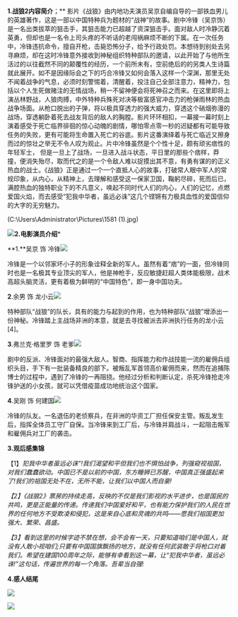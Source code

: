 **1.战狼2内容简介**；**                                                                                                                                           影片《战狼》由内地功夫演员吴京自编自导的一部铁血男儿的英雄著作，这是一部以中国特种兵为题材的“战神”的故事。剧中冷锋（吴京饰）是一名出类拔萃的狙击手，其狙击能力已超越了资深狙击手。面对敌人时冷静沉着英勇，但却也是一名令上司头疼的不听话的老闯祸麻烦不断的下属。在一次任务中，冷锋违抗命令，擅自开枪，击毙恐怖分子，给予行政处罚。本想待到别处去另寻麻烦，却在这时冷锋意外接收到神秘组织特种部队的邀请，以此开始了与他所生活过的以往截然不同的颠覆性的经历，一个前所未有，空前绝后的的另类人生诗篇就此展开。如不是因缘际会之下的巧合冷锋又如何会落入这样一个深渊，那里无处不闻着战争的气息，必须时刻警惕着，清醒着，投注自己全部注意力，精神力，包括以个人生死做赌注的无情战场，稍一不留神便会将死神召之而来。在这里即将上演丛林野战，人狼肉搏，中外特种兵殊死对决等极富感官冲击力的枪弹雨林的热血战争场面。从枪口脱出的子弹，将以极具穿透力的强大威力，穿透这个硝烟弥漫的战场，穿透躺卧着死去战友背后的敌人的胸膛。影片环环相扣，一幕接一幕时刻上演着感受于死亡临界徘徊的惊心动魄的剧情，哪怕零点零一秒的迟疑都有可能导致任务的失败，更有可能将生命置入死亡的谷底。影片这番演绎着与死亡临近又擦身而过的惊壮之举无不令人叹为观止。片中冷锋虽然是个个性十足，颇有顽劣痞性的年轻军士， 但是一旦上了战场，一旦进入战斗状态，平日里的那些个痞样，莽撞，便消失殆尽，取而代之的是一个令敌人难以捉摸出其不意，有勇有谋的的正义热血的战士。《战狼》正是通过一个一个直抵人心的故事，打破常人眼中军人的常规印象，从内心，从精神上，去理解和感受这一保家卫国，鞠躬尽碎，死而后已，满腔热血的独特职业下的不凡意义，唤起不同时代人们的内心，人们的记忆，点燃爱国火焰，而去感受“犯我中华者，虽远必诛”这几个铿锵有力极具血性的爱国信仰的大字的无穷魅力。

(C:\Users\Administrator\Pictures\1581 (1).jpg)

**![2.电影演员介绍](C:\Users\Administrator\Pictures\2.jpg)***

**1.**吴京 饰 冷锋![](C:\Users\Administrator\Pictures\wufeng.jpg)

冷锋是一个以邻家坏小子的形象诠释全新的军人。虽然有着“痞”的一面，但冷锋同时也是一名极其专业顶尖的军人，他是神枪手，反应敏捷赶超人类体能极限，战术高超头脑灵活，更有着极为鲜明的“中国特色”，即一身中国功夫。

**2**.余男 饰 龙小云![](C:\Users\Administrator\Pictures\nn.jpg)

特种部队“战狼”的队长，具有的能力与起到的作用，也为特种部队“战狼”增添出一份神秘。冷锋踏上主战场非洲的本意，就是去寻找被派去非洲执行任务的龙小云[4]。

**3**.弗兰克·格里罗 饰 老爹![](C:\Users\Administrator\Pictures\hh.jpg)

剧中的反派、冷锋面对的最强大敌人。智商、指挥能力和作战技能一流的雇佣兵组织头目，手下有一批装备精良的部下。被叛乱军首领高价雇佣而来，然而在追捕陈博士的过程中，遇到了冷锋的一再阻挠。他经过分析和判断认定，杀死冷锋抢走冷锋护送的小女孩，就可以凭借疫苗成功地统治这个国家。

**4**.吴刚 饰 何建国![](C:\Users\Administrator\Pictures\mm.jpg)

冷锋的队友。一名退伍的老侦察兵，在非洲的华资工厂担任保安主管。叛乱发生后，指挥全体员工守厂自保。当冷锋来到工厂后，与冷锋并肩战斗，一起阻击叛军和雇佣兵对工厂的袭击。

**3.观后感集锦**

【1】*犯我中华者虽远必诛”!我们渴望和平但我们也不惧怕战争，列强窥视祖国，对我们蠢蠢欲动。中国已不是以前的中国，东方睡狮已苏醒，中国真正强盛起来了!我们的祖国无处不在，无所不能，让我们以中国人而自豪!*

*【2】《战狼2》票房的持续走高，反映的不仅是我们影视的水平进步，也是国民的共鸣，更是正能量的传递。传递我们中国爱好和平，也有能力保护我们的人民在世界的任何地方不受欺凌和侵犯，这是来自心底和灵魂的共鸣——愿我们祖国更加强大、繁荣、昌盛。*

*【3】看到这里的时候字迹不禁在想，会不会有一天，只要知道咱们是中国人，就没有人敢小视咱们;只要有中国国旗飘扬的地方，就没有任何武装敢于将枪口对着我们。希望在建国100周年之际，能够有幸看到这一幕，让“犯我中华者，虽远必诛!”这句话，传遍世界的每一个角落。吾辈当自强*!

**4.感人结尾**

![](C:\Users\Administrator\Pictures\end.jpg)

![](C:\Users\Administrator\Pictures\huzhao.jpg)